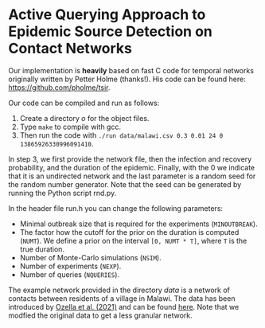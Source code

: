 # Active Querying Approach to Epidemic Source Detection on Contact Networks

Our implementation is **heavily** based on fast C code for temporal networks originally written by Petter Holme (thanks!). His code can be found here: https://github.com/pholme/tsir.

Our code can be compiled and run as follows:
1. Create a directory *o* for the object files.
2. Type `make` to compile with gcc.
3. Then run the code with `./run data/malawi.csv 0.3 0.01 24 0 13865926330996091410`.

In step 3, we first provide the network file, then the infection and recovery probability, and the duration of the epidemic. Finally, with the 0 we indicate that it is an undirected network and the last parameter is a random seed for the random number generator. Note that the seed can be generated by running the Python script rnd.py.

In the header file run.h you can change the following parameters:

* Minimal outbreak size that is required for the experiments (`MINOUTBREAK`).
* The factor how the cutoff for the prior on the duration is computed (`NUMT`). We define a prior on the interval `[0, NUMT * T]`, where `T` is the true duration.
* Number of Monte-Carlo simulations (`NSIM`).
* Number of experiments (`NEXP`).
* Number of queries (`NQUERIES`).

The example network provided in the directory *data* is a network of contacts between residents of a village in Malawi. The data has been introduced by [Ozella et al. (2021)](https://epjdatascience.springeropen.com/articles/10.1140/epjds/s13688-021-00302-w) and can be found [here](http://www.sociopatterns.org/datasets/contact-patterns-in-a-village-in-rural-malawi/). Note that we modfied the original data to get a less granular network.